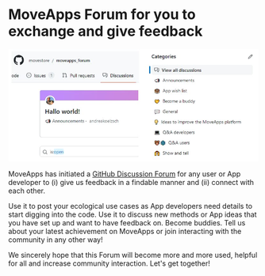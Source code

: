 # MoveApps Forum for you to exchange and give feedback

![Forum_Screenshot](Forum_Screen.jpg)

MoveApps has initiated a [GitHub Discussion Forum](https://github.com/movestore/moveapps_forum/discussions) for any user or App developer to (i) give us feedback in a findable manner and (ii) connect with each other. 

Use it to post your ecological use cases as App developers need details to start digging into the code. Use it to discuss new methods or App ideas that you have set up and want to have feedback on. Become buddies. Tell us about your latest achievement on MoveApps or join interacting with the community in any other way!

We sincerely hope that this Forum will become more and more used, helpful for all and increase community interaction. Let's get together!
